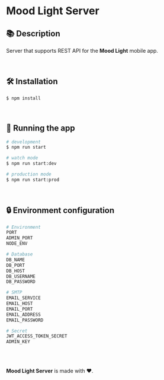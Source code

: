 # Mood Light Server

## 📚 Description

Server that supports REST API for the **Mood Light** mobile app.

<br/>

## 🛠️ Installation

```bash
$ npm install
```

<br/>

## 🚀 Running the app

```bash
# development
$ npm run start

# watch mode
$ npm run start:dev

# production mode
$ npm run start:prod
```

<br/>

## 🔒 Environment configuration

```bash
# Environment
PORT
ADMIN_PORT
NODE_ENV

# Database
DB_NAME
DB_PORT
DB_HOST
DB_USERNAME
DB_PASSWORD

# SMTP
EMAIL_SERVICE
EMAIL_HOST
EMAIL_PORT
EMAIL_ADDRESS
EMAIL_PASSWORD

# Secret
JWT_ACCESS_TOKEN_SECRET
ADMIN_KEY
```

<br/><br/>

**Mood Light Server** is made with ❤.
